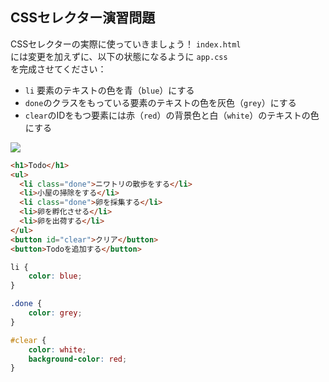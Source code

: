 ## CSSセレクター演習問題

CSSセレクターの実際に使っていきましょう！ `index.html`  
には変更を加えずに、以下の状態になるように `app.css`  
を完成させてください：  

- `li` 要素のテキストの色を青（`blue`）にする
- `done`のクラスをもっている要素のテキストの色を灰色（`grey`）にする
- `clear`のIDをもつ要素には赤（`red`）の背景色と白（`white`）のテキストの色にする

<img src="https://img-c.udemycdn.com/redactor/raw/coding_exercise_instructions/2021-10-05_06-31-23-0238006b0025dcef4d95a0f010e9dc79.png">

```html
<h1>Todo</h1>
<ul>
  <li class="done">ニワトリの散歩をする</li>
  <li>小屋の掃除をする</li>
  <li class="done">卵を採集する</li>
  <li>卵を孵化させる</li>
  <li>卵を出荷する</li>
</ul>
<button id="clear">クリア</button>
<button>Todoを追加する</button>
```

```css
li {
    color: blue;
}

.done {
    color: grey;
}

#clear {
    color: white;
    background-color: red;
}
```